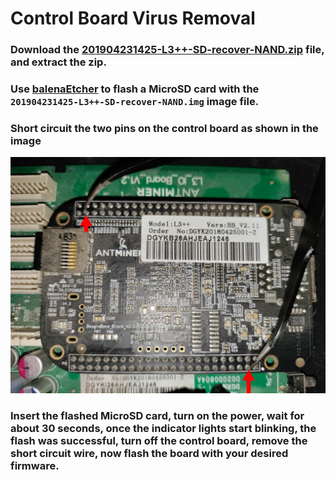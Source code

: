 # Control Board Virus Removal

### Download the [201904231425-L3++-SD-recover-NAND.zip](./201904231425-L3++-SD-recover-NAND.zip) file, and extract the zip.

### Use [balenaEtcher](https://www.balena.io/etcher) to flash a MicroSD card with the `201904231425-L3++-SD-recover-NAND.img` image file.

### Short circuit the two pins on the control board as shown in the image

<img src="./Control-Board-Virus-Removal-Short-Circuit.png">

### Insert the flashed MicroSD card, turn on the power, wait for about 30 seconds, once the indicator lights start blinking, the flash was successful, turn off the control board, remove the short circuit wire, now flash the board with your desired firmware.

